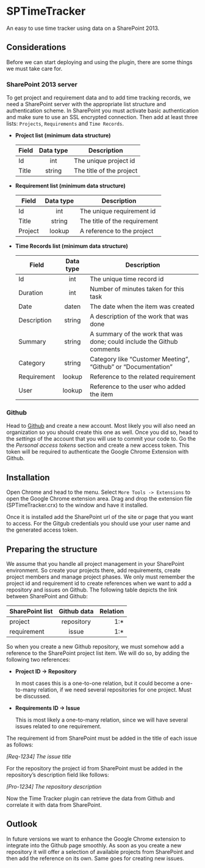 # SPTimeTracker
An easy to use time tracker using data on a SharePoint 2013.

## Considerations
Before we can start deploying and using the plugin, there are some things we must take care for.

### SharePoint 2013 server

To get project and requirement data and to add time tracking records, we need a SharePoint server with the appropriate list  structure and authentication scheme. In SharePoint you must activate basic authentication and make sure to use an SSL encrypted connection. Then add at least three lists: `Projects`, `Requirements` and `Time Records`. 
  
* **Project list (minimum data structure)**

  | Field           | Data type     | Description                   |
  | --------------- |:-------------:| ------------------------------|
  | Id              | int           | The unique project id         |
  | Title           | string        | The title of the project      |

* **Requirement list (minimum data structure)**
 
  | Field           | Data type     | Description                   |
  | --------------- |:-------------:| ------------------------------|
  | Id              | int           | The unique requirement id     |
  | Title           | string        | The title of the requirement  |
  | Project         | lookup        | A reference to the project    |  

* **Time Records list (minimum data structure)**

  | Field           | Data type     | Description                                                            |
  | --------------- |:-------------:| -----------------------------------------------------------------------|
  | Id              | int           | The unique time record id                                              |
  | Duration        | int           | Number of minutes taken for this task                                  |
  | Date            | daten         | The date when the item was created                                     |  
  | Description     | string        | A description of the work that was done                                |
  | Summary         | string        | A summary of the work that was done; could include the Github comments |  
  | Category        | string        | Category like “Customer Meeting”, “Github” or “Documentation”          |
  | Requirement     | lookup        | Reference to the related requirement                                   |  
  | User            | lookup        | Reference to the user who added the item                               |  
  

### Github

Head to [Github](https://github.com) and create a new account. Most likely you will also need an organization so you should create this one as well. Once you did so, head to the *settings* of the account that you will use to commit your code to. Go the the *Personal access tokens* section and create a new access token. This token will be required to authenticate the Google Chrome Extension with Github.


## Installation
Open Chrome and head to the menu. Select `More Tools -> Extensions` to open the Google Chrome extension area. Drag and drop the extension file (SPTimeTracker.crx) to the window and have it installed.

Once it is installed add the SharePoint url of the site or page that you want to access. For the Gitgub credentials you should use your user name and the generated access token. 

## Preparing the structure
We assume that you handle all project management in your SharePoint environment. So create your projects there, add requirements, create project members and manage project phases. We only must remember the project id and requirement id to create references when we want to add a repository and issues on Github. The following table depicts the link between SharePoint and Github:

| SharePoint list | Github data   | Relation |
| --------------- |:-------------:| --------:|
| project         | repository    | 1:*      |
| requirement     | issue         | 1:*      |

So when you create a new Github repository, we must somehow add a reference to the SharePoint project list item.
We will do so, by adding the following two references:

* **Project ID → Repository**

  In most cases this is a one-to-one relation, but it could become a one-to-many relation, if we need several repositories for one project. Must be discussed. 

* **Requirements ID → Issue**

  This is most likely a one-to-many relation, since we will have several issues related to one requirement.


The requirement id from SharePoint must be added in the title of each issue as follows:

*[Req-1234] The issue title*

For the repository the project id from SharePoint must be added in the repository’s description field like follows:

*[Pro-1234] The repository description*

Now the Time Tracker plugin can retrieve the data from Github and correlate it with data from SharePoint. 


## Outlook
In future versions we want to enhance the Google Chrome extension to integrate into the Github page smoothly. 
As soon as you create a new repository it will offer a selection of available projects from SharePoint and then add the reference on its own. Same goes for creating new issues.
